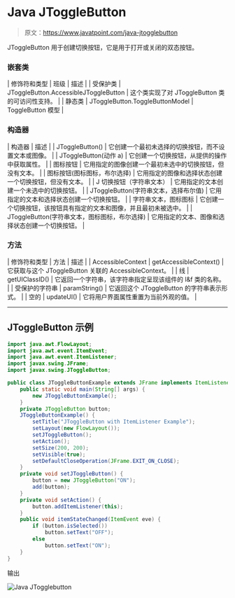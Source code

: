 # Java JToggleButton

> 原文：<https://www.javatpoint.com/java-jtogglebutton>

JToggleButton 用于创建切换按钮，它是用于打开或关闭的双态按钮。

### 嵌套类

| 修饰符和类型 | 班级 | 描述 |
| 受保护类 | JToggleButton.AccessibleJToggleButton | 这个类实现了对 JToggleButton 类的可访问性支持。 |
| 静态类 | JToggleButton.ToggleButtonModel | ToggleButton 模型 |

### 构造器

| 构造器 | 描述 |
| JToggleButton() | 它创建一个最初未选择的切换按钮，而不设置文本或图像。 |
| JToggleButton(动作 a) | 它创建一个切换按钮，从提供的操作中获取属性。 |
| 图标按钮 | 它用指定的图像创建一个最初未选中的切换按钮，但没有文本。 |
| 图标按钮(图标图标，布尔选择) | 它用指定的图像和选择状态创建一个切换按钮，但没有文本。 |
| J 切换按钮（字符串文本） | 它用指定的文本创建一个未选中的切换按钮。 |
| JToggleButton(字符串文本，选择布尔值) | 它用指定的文本和选择状态创建一个切换按钮。 |
| 字符串文本，图标图标 | 它创建一个切换按钮，该按钮具有指定的文本和图像，并且最初未被选中。 |
| JToggleButton(字符串文本，图标图标，布尔选择) | 它用指定的文本、图像和选择状态创建一个切换按钮。 |

### 方法

| 修饰符和类型 | 方法 | 描述 |
| AccessibleContext | getAccessibleContext() | 它获取与这个 JToggleButton 关联的 AccessibleContext。 |
| 线 | getUIClassID() | 它返回一个字符串，该字符串指定呈现该组件的 l&f 类的名称。 |
| 受保护的字符串 | paramString() | 它返回这个 JToggleButton 的字符串表示形式。 |
| 空的 | updateUI() | 它将用户界面属性重置为当前外观的值。 |

* * *

## JToggleButton 示例

```java
import java.awt.FlowLayout;
import java.awt.event.ItemEvent;
import java.awt.event.ItemListener;
import javax.swing.JFrame;
import javax.swing.JToggleButton;

public class JToggleButtonExample extends JFrame implements ItemListener {
	public static void main(String[] args) {
		new JToggleButtonExample();
	}
	private JToggleButton button;
	JToggleButtonExample() {
		setTitle("JToggleButton with ItemListener Example");
		setLayout(new FlowLayout());
		setJToggleButton();
		setAction();
		setSize(200, 200);
		setVisible(true);
		setDefaultCloseOperation(JFrame.EXIT_ON_CLOSE);
	}
	private void setJToggleButton() {
		button = new JToggleButton("ON");
		add(button);
	}
	private void setAction() {
		button.addItemListener(this);
	}
	public void itemStateChanged(ItemEvent eve) {
		if (button.isSelected())
			button.setText("OFF");
		else
			button.setText("ON");
	}
}

```

输出

![Java JTogglebutton ](../img/fdb0d58b5341ef7e1d62c6aac0697ff0.png)
